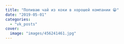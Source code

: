 ```yaml
---
title: "Попиваю чай из коки в хорошей компании 😁"
date: "2019-05-01"
categories: 
  - "vk_posts"
cover:
  image: "images/456241461.jpg"
---
```



